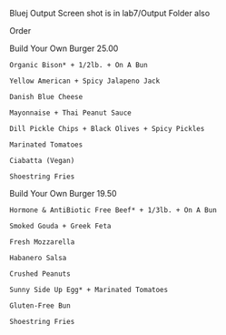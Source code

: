 Bluej Output Screen shot is in lab7/Output Folder also


Order

 Build Your Own Burger 25.00
 
    Organic Bison* + 1/2lb. + On A Bun
    
    Yellow American + Spicy Jalapeno Jack
    
    Danish Blue Cheese
    
    Mayonnaise + Thai Peanut Sauce
    
    Dill Pickle Chips + Black Olives + Spicy Pickles
    
    Marinated Tomatoes
    
    Ciabatta (Vegan)
    
    Shoestring Fries
    
 
 
 Build Your Own Burger 19.50
 
    Hormone & AntiBiotic Free Beef* + 1/3lb. + On A Bun
    
    Smoked Gouda + Greek Feta
    
    Fresh Mozzarella
    
    Habanero Salsa
    
    Crushed Peanuts
    
    Sunny Side Up Egg* + Marinated Tomatoes
    
    Gluten-Free Bun
    
    Shoestring Fries
